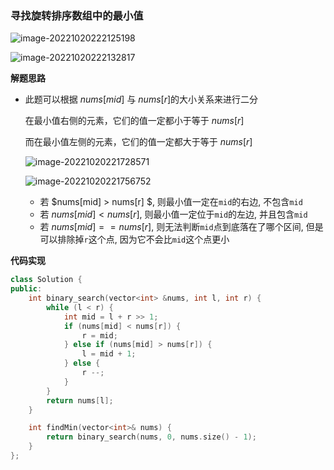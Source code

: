 ### 寻找旋转排序数组中的最小值

![image-20221020222125198](http://www.cdn.liver0377.xyz/typora/202210202221248.png)

![image-20221020222132817](http://www.cdn.liver0377.xyz/typora/202210202221843.png)



**解题思路**

- 此题可以根据 $nums[mid]$ 与 $nums[r]$的大小关系来进行二分

  在最小值右侧的元素，它们的值一定都小于等于 $nums[r]$

  而在最小值左侧的元素，它们的值一定都大于等于 $nums[r]$

  ![image-20221020221728571](http://www.cdn.liver0377.xyz/typora/202210202217631.png)

  ![image-20221020221756752](http://www.cdn.liver0377.xyz/typora/202210202217788.png)

  

  - 若 $nums[mid] > nums[r] $, 则最小值一定在`mid`的右边, 不包含`mid`
  - 若 $nums[mid] < nums[r]$, 则最小值一定位于`mid`的左边, 并且包含`mid`
  - 若 $nums[mid] == nums[r]$, 则无法判断`mid`点到底落在了哪个区间, 但是可以排除掉`r`这个点, 因为它不会比`mid`这个点更小



**代码实现**

```cc
class Solution {
public:
    int binary_search(vector<int> &nums, int l, int r) {
        while (l < r) {  
            int mid = l + r >> 1;
            if (nums[mid] < nums[r]) {
                r = mid;
            } else if (nums[mid] > nums[r]) {
                l = mid + 1;
            } else {
                r --;
            }
        }
        return nums[l];
    }

    int findMin(vector<int>& nums) {
        return binary_search(nums, 0, nums.size() - 1);
    }
};
```

